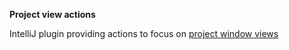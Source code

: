 **Project view actions**

IntelliJ plugin providing actions to focus on [project window views](https://www.jetbrains.com/help/idea/project-tool-window.html#views)
